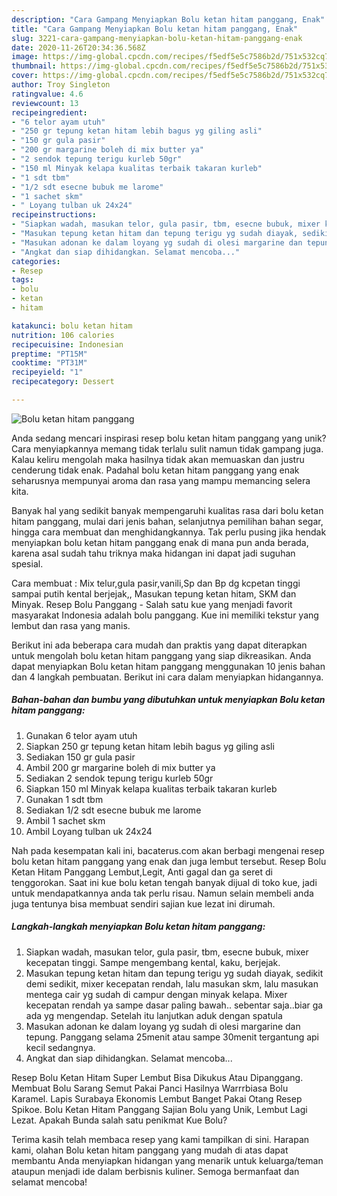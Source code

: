 ```yaml
---
description: "Cara Gampang Menyiapkan Bolu ketan hitam panggang, Enak"
title: "Cara Gampang Menyiapkan Bolu ketan hitam panggang, Enak"
slug: 3221-cara-gampang-menyiapkan-bolu-ketan-hitam-panggang-enak
date: 2020-11-26T20:34:36.568Z
image: https://img-global.cpcdn.com/recipes/f5edf5e5c7586b2d/751x532cq70/bolu-ketan-hitam-panggang-foto-resep-utama.jpg
thumbnail: https://img-global.cpcdn.com/recipes/f5edf5e5c7586b2d/751x532cq70/bolu-ketan-hitam-panggang-foto-resep-utama.jpg
cover: https://img-global.cpcdn.com/recipes/f5edf5e5c7586b2d/751x532cq70/bolu-ketan-hitam-panggang-foto-resep-utama.jpg
author: Troy Singleton
ratingvalue: 4.6
reviewcount: 13
recipeingredient:
- "6 telor ayam utuh"
- "250 gr tepung ketan hitam lebih bagus yg giling asli"
- "150 gr gula pasir"
- "200 gr margarine boleh di mix butter ya"
- "2 sendok tepung terigu kurleb 50gr"
- "150 ml Minyak kelapa kualitas terbaik takaran kurleb"
- "1 sdt tbm"
- "1/2 sdt esecne bubuk me larome"
- "1 sachet skm"
- " Loyang tulban uk 24x24"
recipeinstructions:
- "Siapkan wadah, masukan telor, gula pasir, tbm, esecne bubuk, mixer kecepatan tinggi. Sampe mengembang kental, kaku, berjejak."
- "Masukan tepung ketan hitam dan tepung terigu yg sudah diayak, sedikit demi sedikit, mixer kecepatan rendah, lalu masukan skm, lalu masukan mentega cair yg sudah di campur dengan minyak kelapa. Mixer kecepatan rendah ya sampe dasar paling bawah.. sebentar saja..biar ga ada yg mengendap. Setelah itu lanjutkan aduk dengan spatula"
- "Masukan adonan ke dalam loyang yg sudah di olesi margarine dan tepung. Panggang selama 25menit atau sampe 30menit tergantung api kecil sedangnya."
- "Angkat dan siap dihidangkan. Selamat mencoba..."
categories:
- Resep
tags:
- bolu
- ketan
- hitam

katakunci: bolu ketan hitam 
nutrition: 106 calories
recipecuisine: Indonesian
preptime: "PT15M"
cooktime: "PT31M"
recipeyield: "1"
recipecategory: Dessert

---
```



![Bolu ketan hitam panggang](https://img-global.cpcdn.com/recipes/f5edf5e5c7586b2d/751x532cq70/bolu-ketan-hitam-panggang-foto-resep-utama.jpg)

Anda sedang mencari inspirasi resep bolu ketan hitam panggang yang unik? Cara menyiapkannya memang tidak terlalu sulit namun tidak gampang juga. Kalau keliru mengolah maka hasilnya tidak akan memuaskan dan justru cenderung tidak enak. Padahal bolu ketan hitam panggang yang enak seharusnya mempunyai aroma dan rasa yang mampu memancing selera kita.

Banyak hal yang sedikit banyak mempengaruhi kualitas rasa dari bolu ketan hitam panggang, mulai dari jenis bahan, selanjutnya pemilihan bahan segar, hingga cara membuat dan menghidangkannya. Tak perlu pusing jika hendak menyiapkan bolu ketan hitam panggang enak di mana pun anda berada, karena asal sudah tahu triknya maka hidangan ini dapat jadi suguhan spesial.

Cara membuat : Mix telur,gula pasir,vanili,Sp dan Bp dg kcpetan tinggi sampai putih kental berjejak,, Masukan tepung ketan hitam, SKM dan Minyak. Resep Bolu Panggang - Salah satu kue yang menjadi favorit masyarakat Indonesia adalah bolu panggang. Kue ini memiliki tekstur yang lembut dan rasa yang manis.


Berikut ini ada beberapa cara mudah dan praktis yang dapat diterapkan untuk mengolah bolu ketan hitam panggang yang siap dikreasikan. Anda dapat menyiapkan Bolu ketan hitam panggang menggunakan 10 jenis bahan dan 4 langkah pembuatan. Berikut ini cara dalam menyiapkan hidangannya.

<!--inarticleads1-->

##### Bahan-bahan dan bumbu yang dibutuhkan untuk menyiapkan Bolu ketan hitam panggang:

1. Gunakan 6 telor ayam utuh
1. Siapkan 250 gr tepung ketan hitam lebih bagus yg giling asli
1. Sediakan 150 gr gula pasir
1. Ambil 200 gr margarine boleh di mix butter ya
1. Sediakan 2 sendok tepung terigu kurleb 50gr
1. Siapkan 150 ml Minyak kelapa kualitas terbaik takaran kurleb
1. Gunakan 1 sdt tbm
1. Sediakan 1/2 sdt esecne bubuk me larome
1. Ambil 1 sachet skm
1. Ambil  Loyang tulban uk 24x24


Nah pada kesempatan kali ini, bacaterus.com akan berbagi mengenai resep bolu ketan hitam panggang yang enak dan juga lembut tersebut. Resep Bolu Ketan Hitam Panggang Lembut,Legit, Anti gagal dan ga seret di tenggorokan. Saat ini kue bolu ketan tengah banyak dijual di toko kue, jadi untuk mendapatkannya anda tak perlu risau. Namun selain membeli anda juga tentunya bisa membuat sendiri sajian kue lezat ini dirumah. 

<!--inarticleads2-->

##### Langkah-langkah menyiapkan Bolu ketan hitam panggang:

1. Siapkan wadah, masukan telor, gula pasir, tbm, esecne bubuk, mixer kecepatan tinggi. Sampe mengembang kental, kaku, berjejak.
1. Masukan tepung ketan hitam dan tepung terigu yg sudah diayak, sedikit demi sedikit, mixer kecepatan rendah, lalu masukan skm, lalu masukan mentega cair yg sudah di campur dengan minyak kelapa. Mixer kecepatan rendah ya sampe dasar paling bawah.. sebentar saja..biar ga ada yg mengendap. Setelah itu lanjutkan aduk dengan spatula
1. Masukan adonan ke dalam loyang yg sudah di olesi margarine dan tepung. Panggang selama 25menit atau sampe 30menit tergantung api kecil sedangnya.
1. Angkat dan siap dihidangkan. Selamat mencoba...


Resep Bolu Ketan Hitam Super Lembut Bisa Dikukus Atau Dipanggang. Membuat Bolu Sarang Semut Pakai Panci Hasilnya Warrrbiasa Bolu Karamel. Lapis Surabaya Ekonomis Lembut Banget Pakai Otang Resep Spikoe. Bolu Ketan Hitam Panggang Sajian Bolu yang Unik, Lembut Lagi Lezat. Apakah Bunda salah satu penikmat Kue Bolu? 

Terima kasih telah membaca resep yang kami tampilkan di sini. Harapan kami, olahan Bolu ketan hitam panggang yang mudah di atas dapat membantu Anda menyiapkan hidangan yang menarik untuk keluarga/teman ataupun menjadi ide dalam berbisnis kuliner. Semoga bermanfaat dan selamat mencoba!
